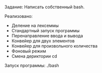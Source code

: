 Задание:
Написать собственный bash.

Реализовано:
  * Деление на лексеммы
  * Стандартный запуск программы
  * Перенаправление ввода и вывода
  * Конвейер для двух элементов
  * Конвейер для произвольного количества
  * Фоновый режим
  * Смена дериктории cd
  

Запуск программы:
  ./bash
